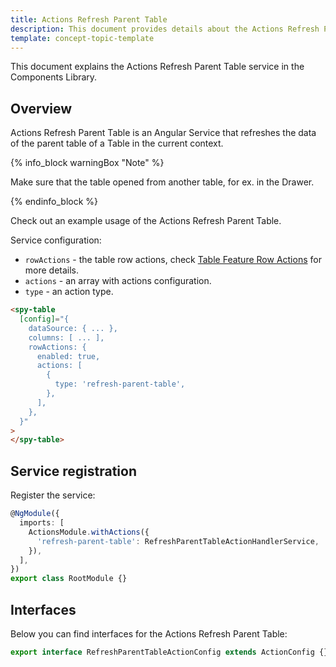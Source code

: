 ```yaml
---
title: Actions Refresh Parent Table
description: This document provides details about the Actions Refresh Parent Table service in the Components Library.
template: concept-topic-template
---
```


This document explains the Actions Refresh Parent Table service in the Components Library.

## Overview

Actions Refresh Parent Table is an Angular Service that refreshes the data of the parent table of a Table in the current context.

{% info_block warningBox "Note" %}

Make sure that the table opened from another table, for ex. in the Drawer.

{% endinfo_block %}

Check out an example usage of the Actions Refresh Parent Table.

Service configuration:

- `rowActions` - the table row actions, check [Table Feature Row Actions](/docs/marketplace/dev/front-end/table-design/table-features/table-feature-row-actions.html) for more details.  
- `actions` - an array with actions configuration.  
- `type` - an action type.  

```html
<spy-table
  [config]="{
    dataSource: { ... },
    columns: [ ... ],
    rowActions: {
      enabled: true,
      actions: [
        {
          type: 'refresh-parent-table',
        },
      ],
    },
  }"
>
</spy-table>
```

## Service registration

Register the service:

```ts
@NgModule({
  imports: [
    ActionsModule.withActions({
      'refresh-parent-table': RefreshParentTableActionHandlerService,
    }),
  ],
})
export class RootModule {}
```

## Interfaces

Below you can find interfaces for the Actions Refresh Parent Table:

```ts
export interface RefreshParentTableActionConfig extends ActionConfig {}
```
